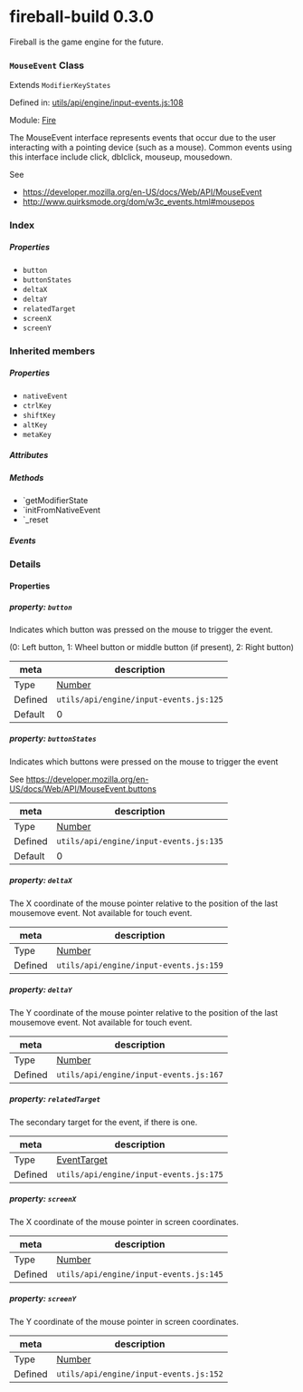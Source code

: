 
# fireball-build 0.3.0

Fireball is the game engine for the future.

### `MouseEvent` Class

Extends `ModifierKeyStates`

Defined in: [utils/api/engine/input-events.js:108](../files/utils/api/engine/input-events.js.js)

Module: [Fire](../modules/Fire.md)




The MouseEvent interface represents events that occur due to the user interacting with a pointing device (such as a mouse). Common events using this interface include click, dblclick, mouseup, mousedown.

See
- https://developer.mozilla.org/en-US/docs/Web/API/MouseEvent
- http://www.quirksmode.org/dom/w3c_events.html#mousepos

### Index

##### Properties

  - `button`
  - `buttonStates`
  - `deltaX`
  - `deltaY`
  - `relatedTarget`
  - `screenX`
  - `screenY`






### Inherited members

##### Properties

- `nativeEvent`
- `ctrlKey`
- `shiftKey`
- `altKey`
- `metaKey`

##### Attributes


##### Methods

- `getModifierState
- `initFromNativeEvent
- `_reset

##### Events




### Details


#### Properties



##### property: `button`

Indicates which button was pressed on the mouse to trigger the event.

(0: Left button, 1: Wheel button or middle button (if present), 2: Right button)

| meta | description |
|------|-------------|
| Type | <a href="https://developer.mozilla.org/en/JavaScript/Reference/Global_Objects/Number" class="crosslink external" target="_blank">Number</a> |
| Defined | `utils/api/engine/input-events.js:125` |
| Default    | 0 |




##### property: `buttonStates`

Indicates which buttons were pressed on the mouse to trigger the event

See https://developer.mozilla.org/en-US/docs/Web/API/MouseEvent.buttons

| meta | description |
|------|-------------|
| Type | <a href="https://developer.mozilla.org/en/JavaScript/Reference/Global_Objects/Number" class="crosslink external" target="_blank">Number</a> |
| Defined | `utils/api/engine/input-events.js:135` |
| Default    | 0 |




##### property: `deltaX`

The X coordinate of the mouse pointer relative to the position of the last mousemove event.
Not available for touch event.

| meta | description |
|------|-------------|
| Type | <a href="https://developer.mozilla.org/en/JavaScript/Reference/Global_Objects/Number" class="crosslink external" target="_blank">Number</a> |
| Defined | `utils/api/engine/input-events.js:159` |




##### property: `deltaY`

The Y coordinate of the mouse pointer relative to the position of the last mousemove event.
Not available for touch event.

| meta | description |
|------|-------------|
| Type | <a href="https://developer.mozilla.org/en/JavaScript/Reference/Global_Objects/Number" class="crosslink external" target="_blank">Number</a> |
| Defined | `utils/api/engine/input-events.js:167` |




##### property: `relatedTarget`

The secondary target for the event, if there is one.

| meta | description |
|------|-------------|
| Type | <a href="../classes/EventTarget.html" class="crosslink">EventTarget</a> |
| Defined | `utils/api/engine/input-events.js:175` |




##### property: `screenX`

The X coordinate of the mouse pointer in screen coordinates.

| meta | description |
|------|-------------|
| Type | <a href="https://developer.mozilla.org/en/JavaScript/Reference/Global_Objects/Number" class="crosslink external" target="_blank">Number</a> |
| Defined | `utils/api/engine/input-events.js:145` |




##### property: `screenY`

The Y coordinate of the mouse pointer in screen coordinates.

| meta | description |
|------|-------------|
| Type | <a href="https://developer.mozilla.org/en/JavaScript/Reference/Global_Objects/Number" class="crosslink external" target="_blank">Number</a> |
| Defined | `utils/api/engine/input-events.js:152` |






